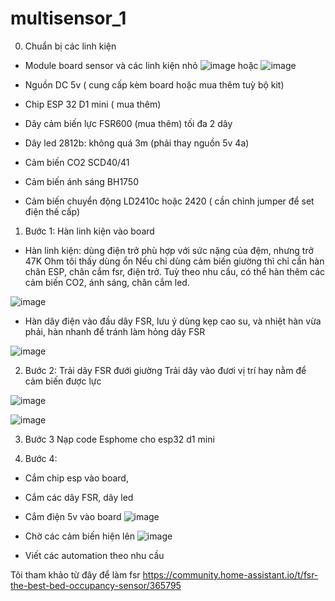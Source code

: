 # multisensor_1

0. Chuẩn bị các linh kiện
- Module board sensor và các linh kiện nhỏ
![image](https://github.com/haminhtuan/multisensor_1/assets/39614020/37bd3b80-266f-4990-89a8-85c0686112c5)
hoặc
![image](https://github.com/haminhtuan/multisensor_1/assets/39614020/a82652c0-50b3-4c1c-8205-a2c328048b74)

- Nguồn DC 5v ( cung cấp kèm board hoặc mua thêm tuỳ bộ kit)
- Chip ESP 32 D1 mini ( mua thêm)
- Dây cảm biến lực FSR600 (mua thêm) tối đa 2 dây
- Dây led 2812b:  không quá 3m (phải thay nguồn 5v 4a)
- Cảm biến CO2 SCD40/41
- Cảm biến ánh sáng BH1750
- Cảm biến chuyển động LD2410c hoặc 2420 ( cần chỉnh jumper để set điện thế cấp)

1. Bước 1: Hàn linh kiện vào board

+ Hàn linh kiện: dùng điện trở phù hợp với sức nặng của đệm, nhưng trở 47K Ohm tôi thấy dùng ổn
Nếu chỉ dùng cảm biến giường thì chỉ cần hàn chân ESP, chân cắm fsr, điện trở. Tuỳ theo nhu cầu, có thể hàn thêm các cảm biến CO2, ánh sáng, chân cắm led.

![image](https://github.com/haminhtuan/multisensor_1/assets/39614020/92f9f0cf-266a-416d-ab1a-b89695d606be)

+ Hàn dây điện vào đầu dây FSR, lưu ý dùng kẹp cao su, và nhiệt hàn vừa phải, hàn nhanh để tránh làm hỏng dây FSR

![image](https://github.com/haminhtuan/multisensor_1/assets/39614020/d3a9b425-3b7b-43df-960f-19bc2ae48583)


2. Bước 2: Trải dây FSR đưới giường
Trải dây vào đươi vị trí hay nằm để cảm biến được lực

![image](https://github.com/haminhtuan/multisensor_1/assets/39614020/93490689-a8a5-4b4e-b4fb-b24e96e47b07)

![image](https://github.com/haminhtuan/multisensor_1/assets/39614020/b11c2e57-725e-41ef-a3e5-aaeaea724490)


3. Bước 3 Nạp code Esphome cho esp32 d1 mini





4. Bước 4:
- Cắm chip esp vào board,
- Cắm các dây FSR, dây led
- Cắm điện 5v vào board
![image](https://github.com/haminhtuan/multisensor_1/assets/39614020/d8ddbb8e-d101-437b-88b3-d9032c3820aa)
- Chờ các cảm biến hiện lên
![image](https://github.com/haminhtuan/multisensor_1/assets/39614020/df277933-1a47-4671-88d0-b393b2d2038e)

- Viết các automation theo nhu cầu



Tôi tham khảo từ đây để làm fsr https://community.home-assistant.io/t/fsr-the-best-bed-occupancy-sensor/365795
